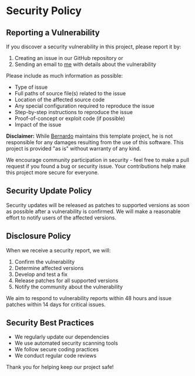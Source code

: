 # Security Policy
## Reporting a Vulnerability

If you discover a security vulnerability in this project, please report it by:

1. Creating an issue in our GitHub repository or
2. Sending an email to [me](mailto:me@bernardoforcillo.com) with details about the vulnerability

Please include as much information as possible:
- Type of issue
- Full paths of source file(s) related to the issue
- Location of the affected source code
- Any special configuration required to reproduce the issue
- Step-by-step instructions to reproduce the issue
- Proof-of-concept or exploit code (if possible)
- Impact of the issue

**Disclaimer:** While [Bernardo](https://github.com/bernardoforcillo) maintains this template project, he is not responsible for any damages resulting from the use of this software. This project is provided "as is" without warranty of any kind.

We encourage community participation in security - feel free to make a pull request if you found a bug or security issue. Your contributions help make this project more secure for everyone.

## Security Update Policy

Security updates will be released as patches to supported versions as soon as possible after a vulnerability is confirmed. We will make a reasonable effort to notify users of the affected versions.

## Disclosure Policy

When we receive a security report, we will:

1. Confirm the vulnerability
2. Determine affected versions
3. Develop and test a fix
4. Release patches for all supported versions
5. Notify the community about the vulnerability

We aim to respond to vulnerability reports within 48 hours and issue patches within 14 days for critical issues.

## Security Best Practices

- We regularly update our dependencies
- We use automated security scanning tools
- We follow secure coding practices
- We conduct regular code reviews

Thank you for helping keep our project safe!
